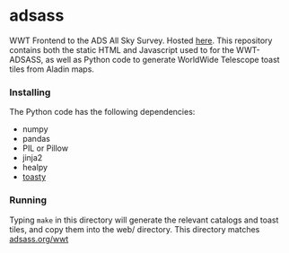adsass
======

WWT Frontend to the ADS All Sky Survey. Hosted [here](adsass.org/wwt). This repository contains both the static HTML and Javascript used to for the WWT-ADSASS, as well as Python code to generate WorldWide Telescope toast tiles from Aladin maps. 

### Installing

The Python code has the following dependencies:

 * numpy
 * pandas
 * PIL or Pillow
 * jinja2
 * healpy
 * [toasty](http://github.com/chrisbeaumont/toasty)
 

### Running

Typing ``make`` in this directory will generate the relevant catalogs and toast tiles, and copy them into the web/ directory. This directory matches [adsass.org/wwt](adsass.org/wwt)

